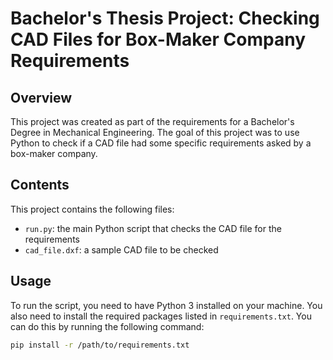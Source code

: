 # Bachelor's Thesis Project: Checking CAD Files for Box-Maker Company Requirements

## Overview
This project was created as part of the requirements for a Bachelor's Degree in Mechanical Engineering. The goal of this project was to use Python to check if a CAD file had some specific requirements asked by a box-maker company.

## Contents
This project contains the following files:
- `run.py`: the main Python script that checks the CAD file for the requirements
- `cad_file.dxf`: a sample CAD file to be checked

## Usage
To run the script, you need to have Python 3 installed on your machine. You also need to install the required packages listed in `requirements.txt`. You can do this by running the following command:

```bash
pip install -r /path/to/requirements.txt
```
